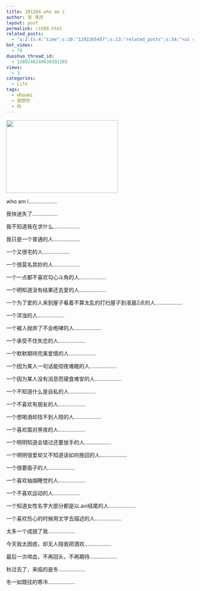```yaml
---
title: 101204 who am i
author: 张 清月
layout: post
permalink: /1589.html
related_posts:
  - 'a:2:{s:4:"time";s:10:"1292265457";s:13:"related_posts";s:54:"<ul class="related_post"><li>No Related Post</li></ul>";}'
bot_views:
  - 79
duoshuo_thread_id:
  - 1280248249638191265
views:
  - 3
categories:
  - Life
tags:
  - whoami
  - 我想你
  - 秋
---
```

[<img class="aligncenter size-medium wp-image-1550" title="gd" src="http://www.80aj.com/wp-content/uploads/2010/09/gd-300x195.jpg" alt="" width="300" height="195" />][1]

who am i&#8230;&#8230;&#8230;&#8230;&#8230;&#8230;.

我快迷失了&#8230;&#8230;&#8230;&#8230;&#8230;..

我不知道我在求什么&#8230;&#8230;&#8230;&#8230;&#8230;&#8230;

我只是一个普通的人&#8230;&#8230;&#8230;&#8230;&#8230;&#8230;

一个又很宅的人&#8230;&#8230;&#8230;&#8230;&#8230;&#8230;

一个很莫名其妙的人&#8230;&#8230;&#8230;&#8230;&#8230;&#8230;

一个一点都不喜欢勾心斗角的人&#8230;&#8230;&#8230;&#8230;&#8230;&#8230;

一个明知道没有结果还去爱的人&#8230;&#8230;&#8230;&#8230;&#8230;&#8230;

一个为了爱的人来到屋子看着不算太乱的打扫屋子到凌晨2点的人&#8230;&#8230;&#8230;&#8230;&#8230;&#8230;

一个浑浊的人&#8230;&#8230;&#8230;&#8230;&#8230;&#8230;

一个被人抛弃了不会咆哮的人&#8230;&#8230;&#8230;&#8230;&#8230;&#8230;

一个承受不住失恋的人&#8230;&#8230;&#8230;&#8230;&#8230;&#8230;

一个默默期待完美爱情的人&#8230;&#8230;&#8230;&#8230;&#8230;&#8230;

一个因为某人一句话能彻夜难眠的人&#8230;&#8230;&#8230;&#8230;&#8230;&#8230;

一个因为某人没有消息而寝食难安的人&#8230;&#8230;&#8230;&#8230;&#8230;&#8230;

一个不知道什么是自私的人&#8230;&#8230;&#8230;&#8230;&#8230;&#8230;

一个不喜欢有朋友的人&#8230;&#8230;&#8230;&#8230;&#8230;&#8230;

一个想喝酒却找不到人陪的人&#8230;&#8230;&#8230;&#8230;&#8230;&#8230;

一个喜欢面对黑夜的人&#8230;&#8230;&#8230;&#8230;&#8230;&#8230;

一个明明知道会错过还要放手的人&#8230;&#8230;&#8230;&#8230;&#8230;&#8230;

一个明明很爱却又不知道该如何挽回的人&#8230;&#8230;&#8230;&#8230;&#8230;&#8230;

一个很要面子的人&#8230;&#8230;&#8230;&#8230;&#8230;&#8230;

一个喜欢抽烟睡觉的人&#8230;&#8230;&#8230;&#8230;&#8230;&#8230;

一个不喜欢运动的人&#8230;&#8230;&#8230;&#8230;&#8230;&#8230;

一个知道女性名字大部分都是以.avi结尾的人&#8230;&#8230;&#8230;&#8230;&#8230;&#8230;

一个喜欢伤心的时候用文字去描述的人&#8230;&#8230;&#8230;&#8230;&#8230;&#8230;

太多一个成就了我&#8230;&#8230;&#8230;&#8230;&#8230;&#8230;

今天我太困惑，却无人陪我把酒欢&#8230;&#8230;&#8230;&#8230;&#8230;&#8230;

最后一次啼血，不再回头，不再期待&#8230;&#8230;&#8230;&#8230;&#8230;&#8230;

秋过去了，来临的是冬&#8230;&#8230;&#8230;&#8230;&#8230;&#8230;

冬一如既往的寒冷&#8230;&#8230;&#8230;&#8230;&#8230;&#8230;

 [1]: http://www.80aj.com/wp-content/uploads/2010/09/gd.jpg
